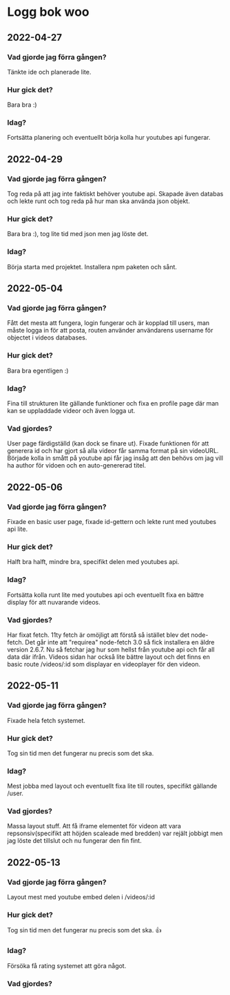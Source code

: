 # Logg bok woo
## 2022-04-27
### Vad gjorde jag förra gången?
Tänkte ide och planerade lite.
### Hur gick det?
Bara bra :)
### Idag? 
Fortsätta planering och eventuellt börja kolla hur youtubes api fungerar.

## 2022-04-29
### Vad gjorde jag förra gången?
Tog reda på att jag inte faktiskt behöver youtube api. Skapade även databas och lekte runt och tog reda på hur man ska använda json objekt.
### Hur gick det?
Bara bra :), tog lite tid med json men jag löste det.
### Idag? 
Börja starta med projektet. Installera npm paketen och sånt.

## 2022-05-04
### Vad gjorde jag förra gången?
Fått det mesta att fungera, login fungerar och är kopplad till users, man måste logga in för att posta, routen använder användarens username för objectet i videos databases.
### Hur gick det?
Bara bra egentligen :)
### Idag? 
Fina till strukturen lite gällande funktioner och fixa en profile page där man kan se uppladdade videor och även logga ut.
### Vad gjordes? 
User page färdigställd (kan dock se finare ut). Fixade funktionen för att generera id och har gjort så alla videor får samma format
på sin videoURL. Började kolla in smått på youtube api får jag insåg att den behövs om jag vill ha author för vidoen och en auto-genererad titel.

## 2022-05-06
### Vad gjorde jag förra gången?
Fixade en basic user page, fixade id-gettern och lekte runt med youtubes api lite.
### Hur gick det?
Halft bra halft, mindre bra, specifikt delen med youtubes api.
### Idag? 
Fortsätta kolla runt lite med youtubes api och eventuellt fixa en bättre display för att nuvarande videos.
### Vad gjordes?
Har fixat fetch. 11ty fetch är omöjligt att förstå så istället blev det node-fetch. Det går inte att "requirea" node-fetch 3.0 så fick installera en äldre version 2.6.7. Nu så fetchar jag hur som hellst från youtube api och får all data där ifrån. Videos sidan har också lite bättre layout och det finns en basic route /videos/:id som displayar en videoplayer för den videon.

## 2022-05-11
### Vad gjorde jag förra gången?
Fixade hela fetch systemet.
### Hur gick det?
Tog sin tid men det fungerar nu precis som det ska.
### Idag? 
Mest jobba med layout och eventuellt fixa lite till routes, specifikt gällande /user.
### Vad gjordes?
Massa layout stuff. Att få iframe elementet för videon att vara repsonsiv(specifikt att höjden scaleade med bredden) var rejält jobbigt men jag löste det tillslut och nu fungerar den fin fint.

## 2022-05-13
### Vad gjorde jag förra gången?
Layout mest med youtube embed delen i /videos/:id
### Hur gick det?
Tog sin tid men det fungerar nu precis som det ska. 👍
### Idag? 
Försöka få rating systemet att göra något.
### Vad gjordes?